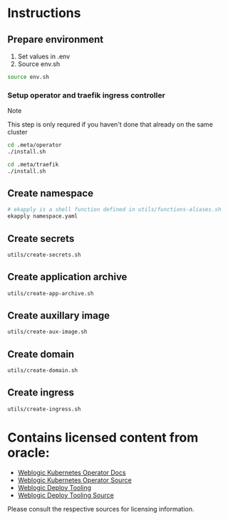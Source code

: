 # Instructions
## Prepare environment
1. Set values in .env
1. Source env.sh
```bash
source env.sh
```
### Setup operator and traefik ingress controller
> [!NOTE]
> This step is only requred if you haven't done that already on the same cluster

```bash
cd .meta/operator
./install.sh
```
```bash
cd .meta/traefik
./install.sh
```

## Create namespace
```bash
# ekapply is a shell function defined in utils/functions-aliases.sh
ekapply namespace.yaml
```

## Create secrets
```bash
utils/create-secrets.sh
```

## Create application archive
```bash
utils/create-app-archive.sh
```

## Create auxillary image
```bash
utils/create-aux-image.sh
```

## Create domain
```bash
utils/create-domain.sh
```

## Create ingress
```bash
utils/create-ingress.sh
```

# Contains licensed content from oracle:
- [Weblogic Kubernetes Operator Docs](https://oracle.github.io/weblogic-kubernetes-operator/)
- [Weblogic Kubernetes Operator Source](https://github.com/oracle/weblogic-kubernetes-operator)
- [Weblogic Deploy Tooling](https://oracle.github.io/weblogic-deploy-tooling)
- [Weblogic Deploy Tooling Source](https://github.com/oracle/weblogic-deploy-tooling)

Please consult the respective sources for licensing information.